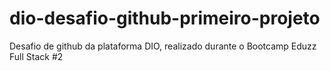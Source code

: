 # dio-desafio-github-primeiro-projeto
Desafio de github da plataforma DIO, realizado durante o Bootcamp Eduzz Full Stack #2
